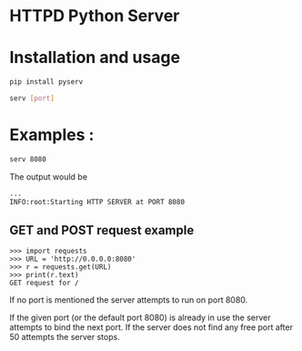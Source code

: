 # HTTPD Python Server

# Installation and usage 

```python
pip install pyserv
```
```bash
serv [port]
```

# Examples :

```bash
serv 8080
```
The output would be 
```bash
...
INFO:root:Starting HTTP SERVER at PORT 8080
```

## GET and POST request example

```
>>> import requests
>>> URL = 'http://0.0.0.0:8080'
>>> r = requests.get(URL)
>>> print(r.text)
GET request for /
```

If no port is mentioned the server attempts to run on port 8080. 

If the given port (or the default port 8080) is already in use the server attempts to bind the next port. If the server does not find any free port after 50 attempts the server stops.


